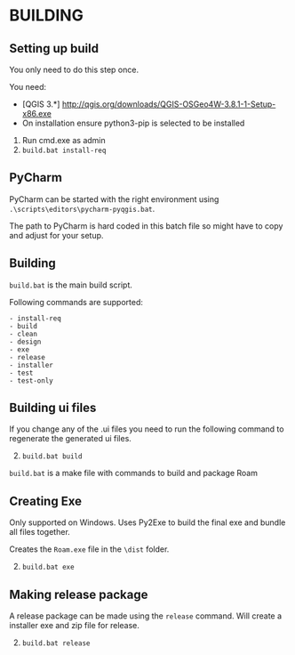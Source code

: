 BUILDING
===============================

Setting up build
------------------------------

You only need to do this step once.

You need:

- [QGIS 3.*] http://qgis.org/downloads/QGIS-OSGeo4W-3.8.1-1-Setup-x86.exe
- On installation ensure python3-pip is selected to be installed

1. Run cmd.exe as admin
2. ``build.bat install-req``

PyCharm
-------------------------

PyCharm can be started with the right environment using `.\scripts\editors\pycharm-pyqgis.bat`.

The path to PyCharm is hard coded in this batch file so might have to copy and adjust for your setup.

Building
---------

`build.bat` is the main build script.

Following commands are supported:

    - install-req
    - build
    - clean
    - design
    - exe
    - release
    - installer
    - test
    - test-only

Building ui files
-----------------------

If you change any of the .ui files you need to run the following command to regenerate the generated ui files.

2. ``build.bat build``

``build.bat`` is a make file with commands to build and package Roam

Creating Exe
----------------------

Only supported on Windows.  Uses Py2Exe to build the final exe and bundle all files together.

Creates the  `Roam.exe` file in the `\dist` folder.

2. ``build.bat exe``

Making release package
----------------------

A release package can be made using the `release` command. Will create a installer exe and zip file for release.

2. ``build.bat release``

